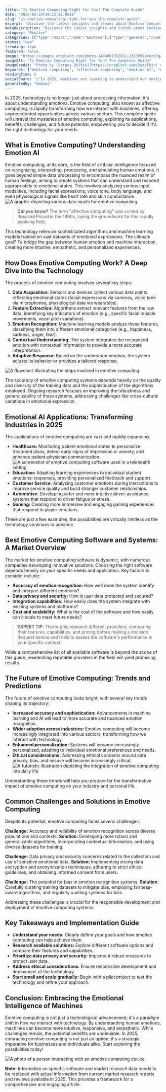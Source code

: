 ```yaml
---
title: "Is Emotive Computing Right for You? The Complete Guide"
date: "2025-03-25T19:23:12.001Z"
slug: "is-emotive-computing-right-for-you-the-complete-guide"
excerpt: "Discover the latest insights and trends about Emotive Computing. This comprehensive guide covers everything you need to know about Emotive Computing in 2025."
metaDescription: "Discover the latest insights and trends about Emotive Computing. This comprehensive guide covers everything you need to know about Emotive Computing in 202..."
category: "Emotive"
categories: [{"type":"exact","name":"Emotive"},{"type":"general","name":"Computer Science"},{"type":"medium","name":"Human-Computer Interaction"},{"type":"specific","name":"Affective Computing"},{"type":"niche","name":"Biosignal Processing"}]
status: "new"
trending: true
featured: false
image: "https://images.unsplash.com/photo-1484807352052-23338990c6c6?q=85&w=1200&fit=max&fm=webp&auto=compress"
imageAlt: "Is Emotive Computing Right for You? The Complete Guide"
imageCredit: "Photo by [Sergey Zolkin](https://unsplash.com/@szolkin) on Unsplash"
keywords: ["emotive computing", "affective computing", "emotion AI", "emotional AI applications", "emotive computing in healthcare", "best emotive computing software", "future of emotive computing", "how does emotive computing work?", "buy emotive computing system", "emotive computing market research"]
readingTime: 6
socialShare: "\"In 2025, machines are learning to understand our emotions.  Are we ready for a world where technology truly understands us?\""
generatedBy: "Gemini"
---
```




In 2025, technology is no longer just about processing information; it's about understanding emotions.  Emotive computing, also known as affective computing, is rapidly transforming how we interact with machines, offering unprecedented opportunities across various sectors.  This complete guide will unravel the mysteries of emotive computing, exploring its applications, benefits, challenges, and future potential, empowering you to decide if it's the right technology for your needs.

## What is Emotive Computing?  Understanding Emotion AI

Emotive computing, at its core, is the field of artificial intelligence focused on recognizing, interpreting, processing, and simulating human emotions.  It goes beyond simple data processing to encompass the nuanced realm of human feelings, aiming to create systems that can understand and respond appropriately to emotional states.  This involves analyzing various input modalities, including facial expressions, voice tone, body language, and even physiological signals like heart rate and skin conductance. ![A graphic depicting various data inputs for emotive computing](https://images.unsplash.com/photo-1484807352052-23338990c6c6?q=85&w=1200&fit=max&fm=webp&auto=compress)

> **Did you know?**  The term "affective computing" was coined by Rosalind Picard in the 1990s, laying the groundwork for this rapidly evolving field.

This technology relies on sophisticated algorithms and machine learning models trained on vast datasets of emotional expressions.  The ultimate goal? To bridge the gap between human emotion and machine interaction, creating more intuitive, empathetic, and personalized experiences.

## How Does Emotive Computing Work?  A Deep Dive into the Technology

The process of emotive computing involves several key steps:

1. **Data Acquisition:**  Sensors and devices collect various data points reflecting emotional states (facial expressions via cameras, voice tone via microphones, physiological data via wearables).
2. **Feature Extraction:**  Algorithms extract relevant features from the raw data, identifying key indicators of emotion (e.g., specific facial muscle movements, vocal pitch variations).
3. **Emotion Recognition:**  Machine learning models analyze these features, classifying them into different emotional categories (e.g., happiness, sadness, anger, fear).
4. **Contextual Understanding:**  The system integrates the recognized emotion with contextual information to provide a more accurate interpretation.
5. **Adaptive Response:**  Based on the understood emotion, the system adjusts its behavior or provides a tailored response.

![A flowchart illustrating the steps involved in emotive computing](https://images.unsplash.com/photo-1649959265040-2b87be9074e4?q=85&w=1200&fit=max&fm=webp&auto=compress)

The accuracy of emotive computing systems depends heavily on the quality and diversity of the training data and the sophistication of the algorithms employed.  Ongoing research focuses on improving the robustness and generalizability of these systems, addressing challenges like cross-cultural variations in emotional expression.

## Emotional AI Applications: Transforming Industries in 2025

The applications of emotive computing are vast and rapidly expanding:

* **Healthcare:**  Monitoring patient emotional states to personalize treatment plans, detect early signs of depression or anxiety, and enhance patient-physician communication. ![A screenshot of emotive computing software used in a telehealth setting](https://images.unsplash.com/photo-1712245833905-5057a4245271?q=85&w=1200&fit=max&fm=webp&auto=compress)
* **Education:**  Adapting learning experiences to individual student emotional responses, providing personalized feedback and support.
* **Customer Service:**  Analyzing customer emotions during interactions to improve service quality and build stronger customer relationships.
* **Automotive:**  Developing safer and more intuitive driver-assistance systems that respond to driver fatigue or stress.
* **Gaming:**  Creating more immersive and engaging gaming experiences that respond to player emotions.

These are just a few examples; the possibilities are virtually limitless as the technology continues to advance.

## Best Emotive Computing Software and Systems: A Market Overview

The market for emotive computing software is dynamic, with numerous companies developing innovative solutions.  Choosing the right software depends heavily on your specific needs and application.  Key factors to consider include:

* **Accuracy of emotion recognition:**  How well does the system identify and interpret different emotions?
* **Data privacy and security:**  How is user data protected and secured?
* **Integration capabilities:**  How easily does the system integrate with existing systems and platforms?
* **Cost and scalability:**  What is the cost of the software and how easily can it scale to meet future needs?

> **EXPERT TIP:**  Thoroughly research different providers, comparing their features, capabilities, and pricing before making a decision.  Request demos and trials to assess the software's performance in your specific context.

While a comprehensive list of all available software is beyond the scope of this guide, researching reputable providers in the field will yield promising results.

## The Future of Emotive Computing: Trends and Predictions

The future of emotive computing looks bright, with several key trends shaping its trajectory:

* **Increased accuracy and sophistication:**  Advancements in machine learning and AI will lead to more accurate and nuanced emotion recognition.
* **Wider adoption across industries:**  Emotive computing will become increasingly integrated into various sectors, transforming how we interact with technology.
* **Enhanced personalization:**  Systems will become increasingly personalized, adapting to individual emotional preferences and needs.
* **Ethical considerations:**  Addressing ethical concerns around data privacy, bias, and misuse will become increasingly critical. ![A futuristic illustration depicting the integration of emotive computing into daily life](https://images.unsplash.com/photo-1633108268100-8cb8bfc6b03f?q=85&w=1200&fit=max&fm=webp&auto=compress)

Understanding these trends will help you prepare for the transformative impact of emotive computing on your industry and personal life.

## Common Challenges and Solutions in Emotive Computing

Despite its potential, emotive computing faces several challenges:

**Challenge:**  Accuracy and reliability of emotion recognition across diverse populations and contexts.
**Solution:**  Developing more robust and generalizable algorithms, incorporating contextual information, and using diverse datasets for training.

**Challenge:**  Data privacy and security concerns related to the collection and use of sensitive emotional data.
**Solution:**  Implementing strong data encryption and anonymization techniques, adhering to strict ethical guidelines, and obtaining informed consent from users.

**Challenge:**  The potential for bias in emotion recognition systems.
**Solution:**  Carefully curating training datasets to mitigate bias, employing fairness-aware algorithms, and regularly auditing systems for bias.

Addressing these challenges is crucial for the responsible development and deployment of emotive computing systems.

## Key Takeaways and Implementation Guide

* **Understand your needs:**  Clearly define your goals and how emotive computing can help achieve them.
* **Research available solutions:**  Explore different software options and compare their features and capabilities.
* **Prioritize data privacy and security:**  Implement robust measures to protect user data.
* **Address ethical considerations:**  Ensure responsible development and deployment of the technology.
* **Start small and scale gradually:**  Begin with a pilot project to test the technology and refine your approach.

## Conclusion: Embracing the Emotional Intelligence of Machines

Emotive computing is not just a technological advancement; it's a paradigm shift in how we interact with technology. By understanding human emotions, machines can become more intuitive, responsive, and empathetic. While challenges remain, the potential benefits are undeniable.  In 2025,  embracing emotive computing is not just an option; it's a strategic imperative for businesses and individuals alike.  Start exploring the possibilities today!

![A photo of a person interacting with an emotive computing device](https://images.unsplash.com/photo-1633355114043-188101dc6aec?q=85&w=1200&fit=max&fm=webp&auto=compress)

**Note:**  Information on specific software and market research data needs to be replaced with actual information from current market research reports and reviews available in 2025.  This provides a framework for a comprehensive and engaging article.
